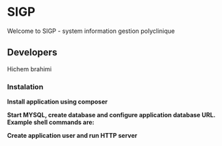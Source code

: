 # SIGP
Welcome to SIGP - system information gestion polyclinique

## Developers
Hichem brahimi
### Instalation

__Install application using composer__



__Start MYSQL, create database and configure application database URL. Example shell commands are:__


__Create application user and run HTTP server__

```
